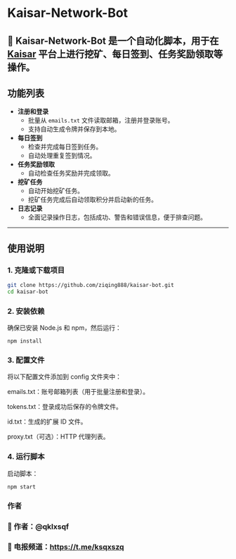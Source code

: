 # Kaisar-Network-Bot

🚀 **Kaisar-Network-Bot** 是一个自动化脚本，用于在 [Kaisar](https://zero.kaisar.io/register?ref=LRYXCv620) 平台上进行挖矿、每日签到、任务奖励领取等操作。
---

## 功能列表

- **注册和登录**
  - 批量从 `emails.txt` 文件读取邮箱，注册并登录账号。
  - 支持自动生成令牌并保存到本地。
- **每日签到**
  - 检查并完成每日签到任务。
  - 自动处理重复签到情况。
- **任务奖励领取**
  - 自动检查任务奖励并完成领取。
- **挖矿任务**
  - 自动开始挖矿任务。
  - 挖矿任务完成后自动领取积分并启动新的任务。
- **日志记录**
  - 全面记录操作日志，包括成功、警告和错误信息，便于排查问题。

---

## 使用说明

### 1. 克隆或下载项目
```bash
git clone https://github.com/ziqing888/kaisar-bot.git
cd kaisar-bot
```
### 2. 安装依赖
确保已安装 Node.js 和 npm，然后运行：
```
npm install
```
### 3. 配置文件
将以下配置文件添加到 config 文件夹中：

emails.txt：账号邮箱列表（用于批量注册和登录）。

tokens.txt：登录成功后保存的令牌文件。

id.txt：生成的扩展 ID 文件。

proxy.txt（可选）：HTTP 代理列表。
### 4. 运行脚本
启动脚本：
```
npm start
```
### 作者
### 👤 作者：@qklxsqf
### 📢 电报频道：https://t.me/ksqxszq



